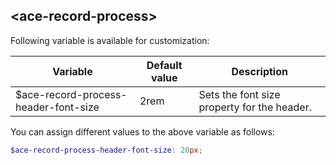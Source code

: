 ## <ace-record-process\>
Following variable is available for customization:

| Variable                              | Default value    | Description                                |
| --------------------------------------|------------------|--------------------------------------------|
| $ace-record-process-header-font-size  | 2rem             | Sets the font size property for the header.|

You can assign different values to the above variable as follows:
```scss
$ace-record-process-header-font-size: 20px;
```
